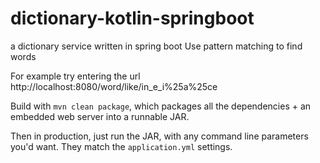 # dictionary-kotlin-springboot
a dictionary service written in spring boot
Use pattern matching to find words

For example try entering the url
http://localhost:8080/word/like/in_e_i%25a%25ce

Build with `mvn clean package`, which packages all the dependencies + an embedded web server into a runnable JAR.

Then in production, just run the JAR, with any command line parameters you'd want. They match the `application.yml`
settings.
